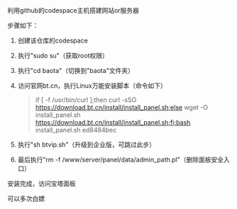 利用github的codespace主机搭建网站or服务器

步骤如下：

1. 创建该仓库的codespace

1. 执行"sudo su"（获取root权限）

1. 执行"cd baota"（切换到"baota"文件夹）

1. 访问官网bt.cn，执行Linux万能安装脚本（命令如下）
   > if [ -f /usr/bin/curl ];then curl -sSO https://download.bt.cn/install/install_panel.sh;else wget -O install_panel.sh https://download.bt.cn/install/install_panel.sh;fi;bash install_panel.sh ed8484bec

1. 执行"sh btvip.sh"（升级到企业版，可跳过此步）

1. 最后执行"rm -f /www/server/panel/data/admin_path.pl"（删除面板安全入口）

安装完成，访问宝塔面板

可以多次白嫖
